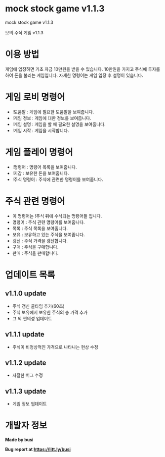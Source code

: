 # mock stock game v1.1.3
mock stock game v1.1.3

모의 주식 게임 v1.1.3

# 이용 방법

게임에 입장하면 기초 자금 10만원을 받을 수 있습니다.
10만원을 가지고 주식에 투자를 하여 돈을 불리는 게임입니다.
자세한 명령어는 게임 입장 후 설명이 있습니다.


# 게임 로비 명령어

- !도움말 : 게임에 필요한 도움말을 보여줍니다.
- !게임 정보 : 게임에 대한 정보를 보여줍니다.
- !게임 설명 : 게임을 할 때 필요한 설명을 보여줍니다.
- !게임 시작 : 게임을 시작합니다.

# 게임 플레이 명령어

- !명령어 : 명령어 목록을 보여줍니다.
- !지갑 : 보유한 돈을 보여줍니다.
- !주식 명령어 : 주식에 관련한 명령어를 보여줍니다.

# 주식 관련 명령어

- 이 명령어는 !주식 뒤에 수식되는 명령어들 입니다.
- 명령어 : 주식 관련 명령어를 보여줍니다.
- 목록 : 주식 목록을 보여줍니다.
- 보유 : 보유하고 있는 주식을 보여줍니다.
- 갱신 : 주식 가격을 갱신합니다.
- 구매 : 주식을 구매합니다.
- 판매 : 주식을 판매합니다.

# 업데이트 목록

## v1.1.0 update

- 주식 갱신 쿨타임 추가(60초)
- 주식 보유에서 보유한 주식의 총 가격 추가 
- 그 외 편의성 업데이트

## v1.1.1 update

- 주식이 비정상적인 가격으로 나타나는 현상 수정

## v1.1.2 update

- 자잘한 버그 수정

## v1.1.3 update

- 게임 정보 업데이트


# 개발자 정보
**Made by busi**

**Bug report at https://litt.ly/busi**
